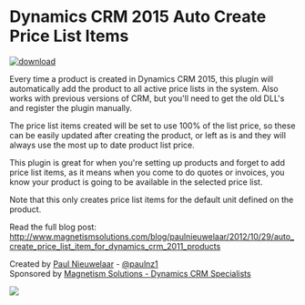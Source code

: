 # Dynamics CRM 2015 Auto Create Price List Items
[![download](https://user-images.githubusercontent.com/14048382/27844360-c7ea9670-6174-11e7-8658-80d356c1ba8f.png)](https://github.com/PaulNieuwelaar/pricelistitems/releases/download/v2.0/AutoCreatePriceListItems_2_0_0_0_managed.zip)

Every time a product is created in Dynamics CRM 2015, this plugin will automatically add the product to all active price lists in the system. Also works with previous versions of CRM, but you'll need to get the old DLL's and register the plugin manually.

The price list items created will be set to use 100% of the list price, so these can be easily updated after creating the product, or left as is and they will always use the most up to date product list price.

This plugin is great for when you're setting up products and forget to add price list items, as it means when you come to do quotes or invoices, you know your product is going to be available in the selected price list.

Note that this only creates price list items for the default unit defined on the product.

Read the full blog post:
http://www.magnetismsolutions.com/blog/paulnieuwelaar/2012/10/29/auto_create_price_list_item_for_dynamics_crm_2011_products

Created by [Paul Nieuwelaar](http://paulnieuwelaar.wordpress.com) - [@paulnz1](https://twitter.com/paulnz1)  
Sponsored by [Magnetism Solutions - Dynamics CRM Specialists](http://www.magnetismsolutions.com)

[![](https://user-images.githubusercontent.com/14048382/30045114-3805d840-9256-11e7-9bdb-323760fb43ea.png)](https://www.paypal.com/cgi-bin/webscr?cmd=_s-xclick&hosted_button_id=89YXEVDJPTFDG)
